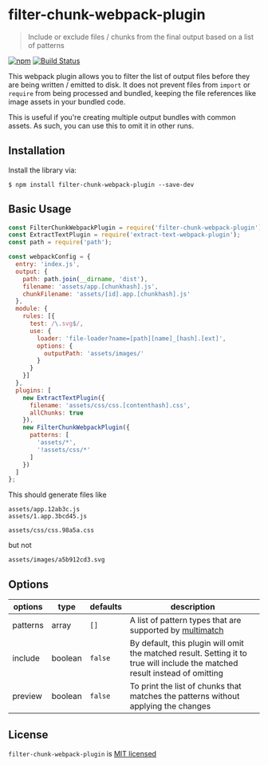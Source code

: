 # filter-chunk-webpack-plugin

> Include or exclude files / chunks from the final output based on a list of patterns

[![npm][npm-badge]][npm-link]
[![Build Status][circle-badge]][circle-link]

This webpack plugin allows you to filter the list of output files before
they are being written / emitted to disk. It does not prevent files
from `import` or `require` from being processed and bundled, keeping the
file references like image assets in your bundled code.

This is useful if you're creating multiple output bundles with common assets.
As such, you can use this to omit it in other runs.

## Installation

Install the library via:

```
$ npm install filter-chunk-webpack-plugin --save-dev
```

## Basic Usage

```js
const FilterChunkWebpackPlugin = require('filter-chunk-webpack-plugin');
const ExtractTextPlugin = require('extract-text-webpack-plugin');
const path = require('path');

const webpackConfig = {
  entry: 'index.js',
  output: {
    path: path.join(__dirname, 'dist'),
    filename: 'assets/app.[chunkhash].js',
    chunkFilename: 'assets/[id].app.[chunkhash].js'
  },
  module: {
    rules: [{
      test: /\.svg$/,
      use: {
        loader: 'file-loader?name=[path][name]_[hash].[ext]',
        options: {
          outputPath: 'assets/images/'
        }
      }
    }]
  },
  plugins: [
    new ExtractTextPlugin({
      filename: 'assets/css/css.[contenthash].css',
      allChunks: true
    }),
    new FilterChunkWebpackPlugin({
      patterns: [
        'assets/*',
        '!assets/css/*'
      ]
    })
  ]
};
```

This should generate files like

```
assets/app.12ab3c.js
assets/1.app.3bcd45.js

assets/css/css.98a5a.css
```

but not

```
assets/images/a5b912cd3.svg
```

## Options

| options  | type    | defaults | description                                                                                                                  |
| -------- | ------- | -------- | ---------------------------------------------------------------------------------------------------------------------------- |
| patterns | array   | `[]`     | A list of pattern types that are supported by [multimatch][multimatch-package]                                               |
| include  | boolean | `false`  | By default, this plugin will omit the matched result. Setting it to true will include the matched result instead of omitting |
| preview  | boolean | `false`  | To print the list of chunks that matches the patterns without applying the changes                                           |

## License

`filter-chunk-webpack-plugin` is [MIT licensed](./LICENSE)

[npm-badge]: https://img.shields.io/npm/v/filter-chunk-webpack-plugin.svg?style=flat-square
[npm-link]: https://www.npmjs.com/package/filter-chunk-webpack-plugin

[circle-badge]: https://img.shields.io/circleci/project/github/yeojz/filter-chunk-webpack-plugin/master.svg?style=flat-square
[circle-link]: https://circleci.com/gh/yeojz/filter-chunk-webpack-plugin

[multimatch-package]: https://github.com/sindresorhus/multimatch
[ignore-plugin-package]: https://webpack.js.org/plugins/ignore-plugin/
